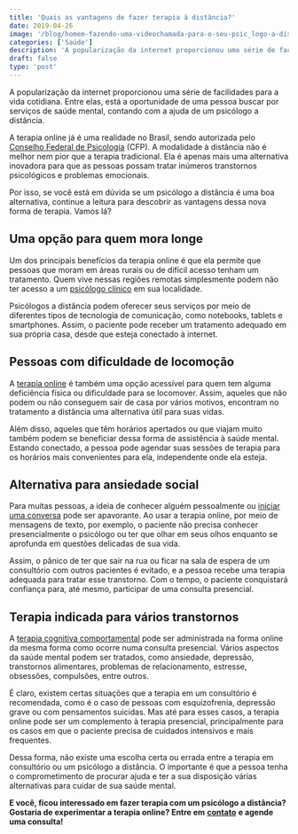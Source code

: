 ```yaml
---
title: 'Quais as vantagens de fazer terapia à distância?'
date: 2019-04-26
image: '/blog/homem-fazendo-uma-videochamada-para-o-seu-psic_logo-a-dist_ncia.jpg'
categories: ['Saúde']
description: 'A popularização da internet proporcionou uma série de facilidades. Entre elas, contar com a ajuda de um psicólogo a distância. Leia mais sobre aqui!'
draft: false
type: 'post'
---
```


A popularização da internet proporcionou uma série de facilidades para a vida cotidiana. Entre elas, está a oportunidade de uma pessoa buscar por serviços de saúde mental, contando com a ajuda de um psicólogo a distância.

A terapia online já é uma realidade no Brasil, sendo autorizada pelo [Conselho Federal de Psicologia](https://site.cfp.org.br/cfp-publica-nova-resolucao-sobre-atendimento-psicologico-online/) (CFP). A modalidade à distância não é melhor nem pior que a terapia tradicional. Ela é apenas mais uma alternativa inovadora para que as pessoas possam tratar inúmeros transtornos psicológicos e problemas emocionais.

Por isso, se você está em dúvida se um psicólogo a distância é uma boa alternativa, continue a leitura para descobrir as vantagens dessa nova forma de terapia. Vamos lá?

## **Uma opção para quem mora longe**

Um dos principais benefícios da terapia online é que ela permite que pessoas que moram em áreas rurais ou de difícil acesso tenham um tratamento. Quem vive nessas regiões remotas simplesmente podem não ter acesso a um [psicólogo clínico](/pra-que-serve-um-psicologo-clinico/) em sua localidade.

Psicólogos a distância podem oferecer seus serviços por meio de diferentes tipos de tecnologia de comunicação, como notebooks, tablets e smartphones. Assim, o paciente pode receber um tratamento adequado em sua própria casa, desde que esteja conectado à internet.

## **Pessoas com dificuldade de locomoção**

A [terapia online](/psicologo-online/) é também uma opção acessível para quem tem alguma deficiência física ou dificuldade para se locomover. Assim, aqueles que não podem ou não conseguem sair de casa por vários motivos, encontram no tratamento a distância uma alternativa útil para suas vidas.

Além disso, aqueles que têm horários apertados ou que viajam muito também podem se beneficiar dessa forma de assistência à saúde mental. Estando conectado, a pessoa pode agendar suas sessões de terapia para os horários mais convenientes para ela, independente onde ela esteja.

## **Alternativa para ansiedade social**

Para muitas pessoas, a ideia de conhecer alguém pessoalmente ou [iniciar uma conversa](/como-perder-o-medo-de-conversar-com-pessoas/) pode ser apavorante. Ao usar a terapia online, por meio de mensagens de texto, por exemplo, o paciente não precisa conhecer presencialmente o psicólogo ou ter que olhar em seus olhos enquanto se aprofunda em questões delicadas de sua vida.

Assim, o pânico de ter que sair na rua ou ficar na sala de espera de um consultório com outros pacientes é evitado, e a pessoa recebe uma terapia adequada para tratar esse transtorno. Com o tempo, o paciente conquistará confiança para, até mesmo, participar de uma consulta presencial.

## **Terapia indicada para vários transtornos**

A [terapia cognitiva comportamental](/como-funciona-a-terapia-cognitiva-comportamental/) pode ser administrada na forma online da mesma forma como ocorre numa consulta presencial. Vários aspectos da saúde mental podem ser tratados, como ansiedade, depressão, transtornos alimentares, problemas de relacionamento, estresse, obsessões, compulsões, entre outros.

É claro, existem certas situações que a terapia em um consultório é recomendada, como é o caso de pessoas com esquizofrenia, depressão grave ou com pensamentos suicidas. Mas até para esses casos, a terapia online pode ser um complemento à terapia presencial, principalmente para os casos em que o paciente precisa de cuidados intensivos e mais frequentes.

Dessa forma, não existe uma escolha certa ou errada entre a terapia em consultório ou um psicólogo a distância. O importante é que a pessoa tenha o comprometimento de procurar ajuda e ter a sua disposição várias alternativas para cuidar de sua saúde mental.

**E você, ficou interessado em fazer terapia com um psicólogo a distância? Gostaria de experimentar a terapia online? Entre em** [**contato**](/contato/) **e agende uma consulta!**
